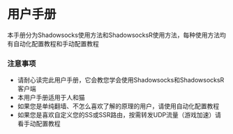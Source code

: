 # 用户手册

本手册分为Shadowsocks使用方法和ShadowsocksR使用方法，每种使用方法均有自动化配置教程和手动配置教程

### 注意事项

* 请耐心读完此用户手册，它会教您学会使用Shadowsocks和ShadowsocksR客户端
* 本用户手册适用于人和猫
* 如果您是单纯翻墙、不怎么喜欢了解的原理的用户，请使用自动化配置教程
* 如果您是喜欢自定义您的SS或SSR路由，按需转发UDP流量（游戏加速）请看手动配置教程



